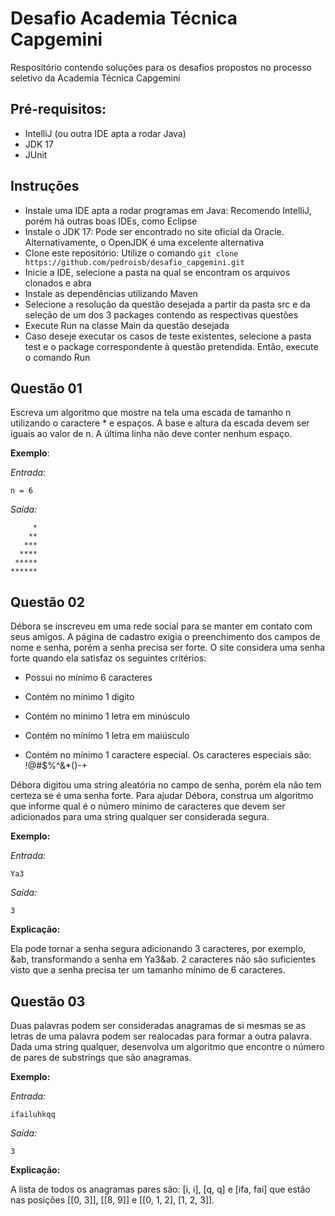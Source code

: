 # Desafio Academia Técnica Capgemini
Respositório contendo soluções para os desafios propostos no processo seletivo da Academia Técnica Capgemini


## Pré-requisitos:
- IntelliJ (ou outra IDE apta a rodar Java)
- JDK 17
- JUnit

## Instruções
- Instale uma IDE apta a rodar programas em Java: Recomendo IntelliJ, porém há outras boas IDEs, como Eclipse
- Instale o JDK 17: Pode ser encontrado no site oficial da Oracle. Alternativamente, o OpenJDK é uma excelente alternativa
- Clone este repositório: Utilize o comando ```git clone https://github.com/pedroisb/desafio_capgemini.git```
- Inicie a IDE, selecione a pasta na qual se encontram os arquivos clonados e abra
- Instale as dependências utilizando Maven
- Selecione a resolução da questão desejada a partir da pasta src e da seleção de um dos 3 packages contendo as respectivas questões
- Execute Run na classe Main da questão desejada
- Caso deseje executar os casos de teste existentes, selecione a pasta test e o package correspondente à questão pretendida. Então, execute o comando Run 


## Questão 01

Escreva um algoritmo que mostre na tela uma escada de tamanho n utilizando o caractere * e espaços. A base e altura da escada devem ser iguais ao valor de n. A última linha não deve conter
nenhum espaço.

**Exemplo**:

*Entrada:*
```
n = 6
```
*Saída:*
```
     *
    **
   ***
  ****
 *****
******
```

## Questão 02

Débora se inscreveu em uma rede social para se manter em contato com seus amigos. A página de cadastro exigia o preenchimento dos campos de nome e senha, porém a senha precisa ser
forte. O site considera uma senha forte quando ela satisfaz os seguintes critérios:

- Possui no mínimo 6 caracteres

- Contém no mínimo 1 digito

- Contém no mínimo 1 letra em minúsculo

- Contém no mínimo 1 letra em maiúsculo

- Contém no mínimo 1 caractere especial. Os caracteres especiais são: !@#$%^&*()-+

Débora digitou uma string aleatória no campo de senha, porém ela não tem certeza se é uma senha forte. Para ajudar Débora, construa um algoritmo que informe qual é o número mínimo de
caracteres que devem ser adicionados para uma string qualquer ser considerada segura.

**Exemplo:**

*Entrada:*
```
Ya3
```
*Saída:*
```
3
```

**Explicação:**

Ela pode tornar a senha segura adicionando 3 caracteres, por exemplo, &ab, transformando a senha em Ya3&ab. 2 caracteres não são suficientes visto que a senha precisa ter um tamanho
mínimo de 6 caracteres.


## Questão 03

Duas palavras podem ser consideradas anagramas de si mesmas se as letras de uma palavra podem ser realocadas para formar a outra palavra. Dada uma string qualquer, desenvolva um
algoritmo que encontre o número de pares de substrings que são anagramas.

**Exemplo:**

*Entrada:*
```
ifailuhkqq
```
*Saída:*
```
3
```

**Explicação:**

A lista de todos os anagramas pares são: [i, i], [q, q] e [ifa, fai] que estão nas posições [[0, 3]],
[[8, 9]] e [[0, 1, 2], [1, 2, 3]].
